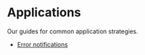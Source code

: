 # Applications

Our guides for common application strategies.

- [Error notifications](error-notifications.md)
